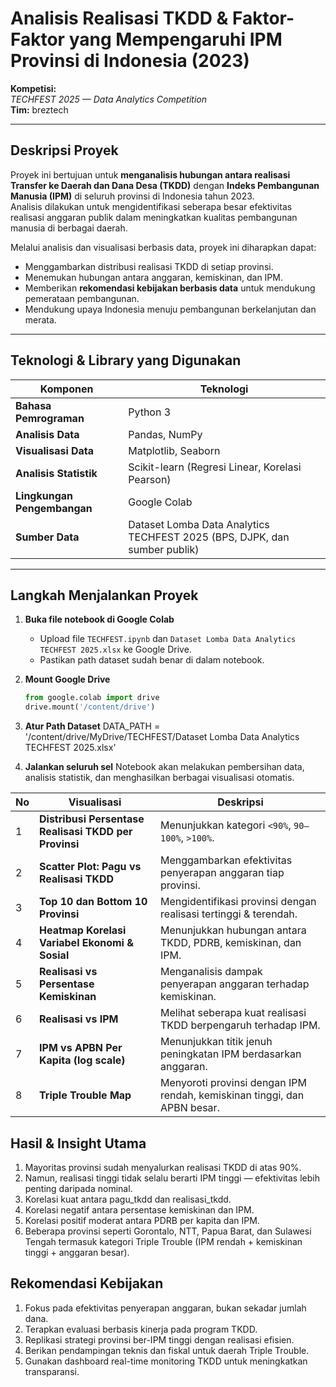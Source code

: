 # Analisis Realisasi TKDD & Faktor-Faktor yang Mempengaruhi IPM Provinsi di Indonesia (2023)

**Kompetisi:**  
*TECHFEST 2025 — Data Analytics Competition*  
**Tim:** breztech  

---

## Deskripsi Proyek

Proyek ini bertujuan untuk **menganalisis hubungan antara realisasi Transfer ke Daerah dan Dana Desa (TKDD)** dengan **Indeks Pembangunan Manusia (IPM)** di seluruh provinsi di Indonesia tahun 2023.  
Analisis dilakukan untuk mengidentifikasi seberapa besar efektivitas realisasi anggaran publik dalam meningkatkan kualitas pembangunan manusia di berbagai daerah.

Melalui analisis dan visualisasi berbasis data, proyek ini diharapkan dapat:
-  Menggambarkan distribusi realisasi TKDD di setiap provinsi.  
-  Menemukan hubungan antara anggaran, kemiskinan, dan IPM.  
-  Memberikan **rekomendasi kebijakan berbasis data** untuk mendukung pemerataan pembangunan.  
-  Mendukung upaya Indonesia menuju pembangunan berkelanjutan dan merata.

---

## Teknologi & Library yang Digunakan

| Komponen | Teknologi |
|-----------|------------|
| **Bahasa Pemrograman** | Python 3 |
| **Analisis Data** | Pandas, NumPy |
| **Visualisasi Data** | Matplotlib, Seaborn |
| **Analisis Statistik** | Scikit-learn (Regresi Linear, Korelasi Pearson) |
| **Lingkungan Pengembangan** | Google Colab |
| **Sumber Data** | Dataset Lomba Data Analytics TECHFEST 2025 (BPS, DJPK, dan sumber publik) |

---

## Langkah Menjalankan Proyek

1. **Buka file notebook di Google Colab**
   - Upload file `TECHFEST.ipynb` dan `Dataset Lomba Data Analytics TECHFEST 2025.xlsx` ke Google Drive.  
   - Pastikan path dataset sudah benar di dalam notebook.

2. **Mount Google Drive**
   ```python
   from google.colab import drive
   drive.mount('/content/drive')

3. **Atur Path Dataset**
   DATA_PATH = '/content/drive/MyDrive/TECHFEST/Dataset Lomba Data Analytics TECHFEST 2025.xlsx'

4. **Jalankan seluruh sel**
   Notebook akan melakukan pembersihan data, analisis statistik, dan menghasilkan berbagai visualisasi otomatis.

| No | Visualisasi                                              | Deskripsi                                                                |
| -- | -------------------------------------------------------- | ------------------------------------------------------------------------ |
| 1  | **Distribusi Persentase Realisasi TKDD per Provinsi**    | Menunjukkan kategori `<90%`, `90–100%`, `>100%`.                         |
| 2  | **Scatter Plot: Pagu vs Realisasi TKDD**                 | Menggambarkan efektivitas penyerapan anggaran tiap provinsi.             |
| 3  | **Top 10 dan Bottom 10 Provinsi**                        | Mengidentifikasi provinsi dengan realisasi tertinggi & terendah.         |
| 4  | **Heatmap Korelasi Variabel Ekonomi & Sosial**           | Menunjukkan hubungan antara TKDD, PDRB, kemiskinan, dan IPM.             |
| 5  | **Realisasi vs Persentase Kemiskinan**                   | Menganalisis dampak penyerapan anggaran terhadap kemiskinan.             |
| 6  | **Realisasi vs IPM**                                     | Melihat seberapa kuat realisasi TKDD berpengaruh terhadap IPM.           |
| 7  | **IPM vs APBN Per Kapita (log scale)**                   | Menunjukkan titik jenuh peningkatan IPM berdasarkan anggaran.            |
| 8  | **Triple Trouble Map**                                   | Menyoroti provinsi dengan IPM rendah, kemiskinan tinggi, dan APBN besar. |

## Hasil & Insight Utama
1. Mayoritas provinsi sudah menyalurkan realisasi TKDD di atas 90%.
2. Namun, realisasi tinggi tidak selalu berarti IPM tinggi — efektivitas lebih penting daripada nominal.
3. Korelasi kuat antara pagu_tkdd dan realisasi_tkdd.
4. Korelasi negatif antara persentase kemiskinan dan IPM.
5. Korelasi positif moderat antara PDRB per kapita dan IPM.
6. Beberapa provinsi seperti Gorontalo, NTT, Papua Barat, dan Sulawesi Tengah termasuk kategori Triple Trouble (IPM rendah + kemiskinan tinggi + anggaran besar).

## Rekomendasi Kebijakan
1. Fokus pada efektivitas penyerapan anggaran, bukan sekadar jumlah dana.
2. Terapkan evaluasi berbasis kinerja pada program TKDD.
3. Replikasi strategi provinsi ber-IPM tinggi dengan realisasi efisien.
4. Berikan pendampingan teknis dan fiskal untuk daerah Triple Trouble.
5. Gunakan dashboard real-time monitoring TKDD untuk meningkatkan transparansi.
